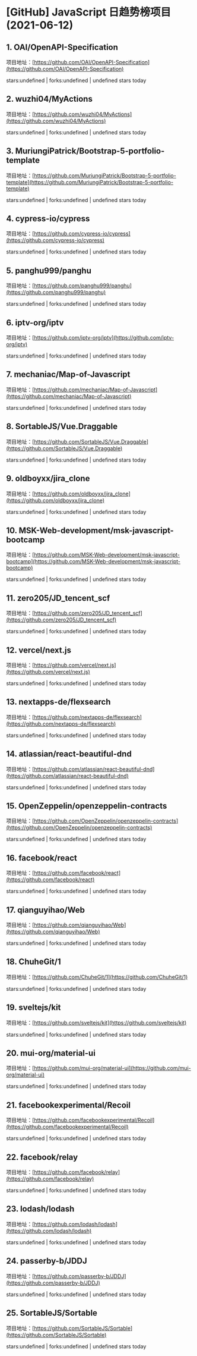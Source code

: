 # [GitHub] JavaScript 日趋势榜项目(2021-06-12)

## 1. OAI/OpenAPI-Specification 

项目地址：[https://github.com/OAI/OpenAPI-Specification](https://github.com/OAI/OpenAPI-Specification)

stars:undefined | forks:undefined | undefined stars today 



## 2. wuzhi04/MyActions 

项目地址：[https://github.com/wuzhi04/MyActions](https://github.com/wuzhi04/MyActions)

stars:undefined | forks:undefined | undefined stars today 



## 3. MuriungiPatrick/Bootstrap-5-portfolio-template 

项目地址：[https://github.com/MuriungiPatrick/Bootstrap-5-portfolio-template](https://github.com/MuriungiPatrick/Bootstrap-5-portfolio-template)

stars:undefined | forks:undefined | undefined stars today 



## 4. cypress-io/cypress 

项目地址：[https://github.com/cypress-io/cypress](https://github.com/cypress-io/cypress)

stars:undefined | forks:undefined | undefined stars today 



## 5. panghu999/panghu 

项目地址：[https://github.com/panghu999/panghu](https://github.com/panghu999/panghu)

stars:undefined | forks:undefined | undefined stars today 



## 6. iptv-org/iptv 

项目地址：[https://github.com/iptv-org/iptv](https://github.com/iptv-org/iptv)

stars:undefined | forks:undefined | undefined stars today 



## 7. mechaniac/Map-of-Javascript 

项目地址：[https://github.com/mechaniac/Map-of-Javascript](https://github.com/mechaniac/Map-of-Javascript)

stars:undefined | forks:undefined | undefined stars today 



## 8. SortableJS/Vue.Draggable 

项目地址：[https://github.com/SortableJS/Vue.Draggable](https://github.com/SortableJS/Vue.Draggable)

stars:undefined | forks:undefined | undefined stars today 



## 9. oldboyxx/jira_clone 

项目地址：[https://github.com/oldboyxx/jira_clone](https://github.com/oldboyxx/jira_clone)

stars:undefined | forks:undefined | undefined stars today 



## 10. MSK-Web-development/msk-javascript-bootcamp 

项目地址：[https://github.com/MSK-Web-development/msk-javascript-bootcamp](https://github.com/MSK-Web-development/msk-javascript-bootcamp)

stars:undefined | forks:undefined | undefined stars today 



## 11. zero205/JD_tencent_scf 

项目地址：[https://github.com/zero205/JD_tencent_scf](https://github.com/zero205/JD_tencent_scf)

stars:undefined | forks:undefined | undefined stars today 



## 12. vercel/next.js 

项目地址：[https://github.com/vercel/next.js](https://github.com/vercel/next.js)

stars:undefined | forks:undefined | undefined stars today 



## 13. nextapps-de/flexsearch 

项目地址：[https://github.com/nextapps-de/flexsearch](https://github.com/nextapps-de/flexsearch)

stars:undefined | forks:undefined | undefined stars today 



## 14. atlassian/react-beautiful-dnd 

项目地址：[https://github.com/atlassian/react-beautiful-dnd](https://github.com/atlassian/react-beautiful-dnd)

stars:undefined | forks:undefined | undefined stars today 



## 15. OpenZeppelin/openzeppelin-contracts 

项目地址：[https://github.com/OpenZeppelin/openzeppelin-contracts](https://github.com/OpenZeppelin/openzeppelin-contracts)

stars:undefined | forks:undefined | undefined stars today 



## 16. facebook/react 

项目地址：[https://github.com/facebook/react](https://github.com/facebook/react)

stars:undefined | forks:undefined | undefined stars today 



## 17. qianguyihao/Web 

项目地址：[https://github.com/qianguyihao/Web](https://github.com/qianguyihao/Web)

stars:undefined | forks:undefined | undefined stars today 



## 18. ChuheGit/1 

项目地址：[https://github.com/ChuheGit/1](https://github.com/ChuheGit/1)

stars:undefined | forks:undefined | undefined stars today 



## 19. sveltejs/kit 

项目地址：[https://github.com/sveltejs/kit](https://github.com/sveltejs/kit)

stars:undefined | forks:undefined | undefined stars today 



## 20. mui-org/material-ui 

项目地址：[https://github.com/mui-org/material-ui](https://github.com/mui-org/material-ui)

stars:undefined | forks:undefined | undefined stars today 



## 21. facebookexperimental/Recoil 

项目地址：[https://github.com/facebookexperimental/Recoil](https://github.com/facebookexperimental/Recoil)

stars:undefined | forks:undefined | undefined stars today 



## 22. facebook/relay 

项目地址：[https://github.com/facebook/relay](https://github.com/facebook/relay)

stars:undefined | forks:undefined | undefined stars today 



## 23. lodash/lodash 

项目地址：[https://github.com/lodash/lodash](https://github.com/lodash/lodash)

stars:undefined | forks:undefined | undefined stars today 



## 24. passerby-b/JDDJ 

项目地址：[https://github.com/passerby-b/JDDJ](https://github.com/passerby-b/JDDJ)

stars:undefined | forks:undefined | undefined stars today 



## 25. SortableJS/Sortable 

项目地址：[https://github.com/SortableJS/Sortable](https://github.com/SortableJS/Sortable)

stars:undefined | forks:undefined | undefined stars today 



